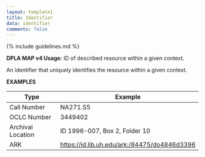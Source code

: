 ```yaml
---
layout: template1
title: Identifier
data: identifier
comments: false
---
```


{% include guidelines.md %}

**DPLA MAP v4 Usage:** ID of described resource within a given context.

An identifier that uniquely identifies the resource within a given context.

__EXAMPLES__

Type | Example
-----|-----
Call Number | NA271.S5
OCLC Number | 3449402
Archival Location | ID 1996-007, Box 2, Folder 10
ARK | https://id.lib.uh.edu/ark:/84475/do4846d3396
